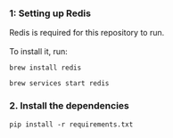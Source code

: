 ### 1: Setting up Redis

Redis is required for this repository to run.
<br><br>
To install it, run:

```
brew install redis
```

```
brew services start redis
```

### 2. Install the dependencies

```
pip install -r requirements.txt
```